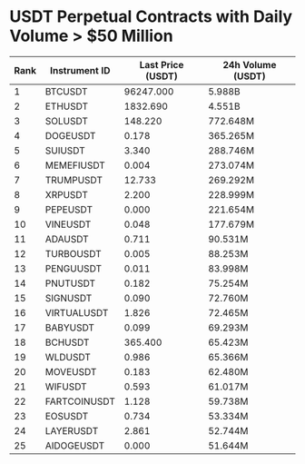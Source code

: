 # USDT Perpetual Contracts with Daily Volume > $50 Million

| Rank | Instrument ID | Last Price (USDT) | 24h Volume (USDT) |
|------|---------------|-------------------|-------------------|
| 1 | BTCUSDT | 96247.000 | 5.988B |
| 2 | ETHUSDT | 1832.690 | 4.551B |
| 3 | SOLUSDT | 148.220 | 772.648M |
| 4 | DOGEUSDT | 0.178 | 365.265M |
| 5 | SUIUSDT | 3.340 | 288.746M |
| 6 | MEMEFIUSDT | 0.004 | 273.074M |
| 7 | TRUMPUSDT | 12.733 | 269.292M |
| 8 | XRPUSDT | 2.200 | 228.999M |
| 9 | PEPEUSDT | 0.000 | 221.654M |
| 10 | VINEUSDT | 0.048 | 177.679M |
| 11 | ADAUSDT | 0.711 | 90.531M |
| 12 | TURBOUSDT | 0.005 | 88.253M |
| 13 | PENGUUSDT | 0.011 | 83.998M |
| 14 | PNUTUSDT | 0.182 | 75.254M |
| 15 | SIGNUSDT | 0.090 | 72.760M |
| 16 | VIRTUALUSDT | 1.826 | 72.465M |
| 17 | BABYUSDT | 0.099 | 69.293M |
| 18 | BCHUSDT | 365.400 | 65.423M |
| 19 | WLDUSDT | 0.986 | 65.366M |
| 20 | MOVEUSDT | 0.183 | 62.480M |
| 21 | WIFUSDT | 0.593 | 61.017M |
| 22 | FARTCOINUSDT | 1.128 | 59.738M |
| 23 | EOSUSDT | 0.734 | 53.334M |
| 24 | LAYERUSDT | 2.861 | 52.744M |
| 25 | AIDOGEUSDT | 0.000 | 51.644M |
